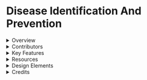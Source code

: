 # Disease Identification And Prevention

<details>
<summary>Overview</summary>
<br>
Our application aims to revolutionize agriculture by providing an advanced solution for predicting, classifying, and recommending remediation strategies for various crop diseases and pest infestations. This tool is designed to be an all-in-one platform that leverages machine learning, data scraping, and a user-friendly interface to assist farmers and agricultural experts in making informed decisions.

</details>

<details>
<summary>Contributors</summary>

### Team Members

- **[Veronica Segovia](https://www.linkedin.com/in/veronica-segovia/)** 
- **[Nicolas Vasilescu](https://www.linkedin.com/in/nicolas-vasilescu-215a091b6/)**
- **[Mariya Mushtaq](https://www.linkedin.com/in/mariyamushtaq/)**
- **[Mahitha Thippireddy](https://www.linkedin.com/in/mahitha-thippireddy-280619248/)**
- **[Delight Nyanhete](https://www.linkedin.com/in/delight-nyanhete/)**

### Mentors

- **[Arezoo Bybordi](https://www.linkedin.com/in/arezoo-bybordi-7188a979/)**: Led the project and provided guidance throughout.
- **[Jake Byford](https://www.linkedin.com/in/jake-byford/)**: Offered mentorship and strategic direction.

</details>

<details>
<summary>Key Features</summary>

- **Camera Identification (VGG16)**: Utilize your device's camera to capture images of crops, pests, and diseases. Our VGG16-based model accurately detects and classifies these issues.

- **CNN Model to Recognize Pests**: Our Convolutional Neural Network (CNN) model is specifically trained to recognize various pests, providing accurate identification and classification.

- **Remediation and Prevention**: LLM model that provides practical advice and solutions based on the prediction model and risk analysis, including recommendations for partner solutions such as pesticides tailored to your crops' needs.

- **Dataset Development**: We scraped data from Integrated Pest Management (IPM) URLs and Wikipedia, compiling a dataset with up to 160,000 rows of functional text information to enhance the accuracy of our predictions.

- **Geographical Interface with Mapping API**: The app documents land, pest, disease, and crop data, providing a visual representation through an easy-to-use geographical interface. This helps users track and manage their agricultural portfolio effectively.

- **User-Friendly Interface**: Designed with ease of access in mind, our interface integrates geographical data seamlessly to provide an intuitive user experience.


</details>

<details>
<summary>Resources</summary>

- **[Excel Spreadsheet](https://docs.google.com/spreadsheets/d/1jG9Ooyk85XmRKZAfdxQcVZN0qqJJ87aiVZlO_a9lVWM/edit?usp=sharing)**: Detailed data and analytics.
- **[Project Documentation](https://docs.google.com/document/d/1omqKgqSKHfIiNaFizdsiBps7kVs2kmAjcsoQlLxf9f4/edit?usp=sharing)**: Comprehensive project overview and technical specifications.
- **[PowerPoint Presentation](https://ucf-my.sharepoint.com/:p:/r/personal/ve135862_ucf_edu/Documents/Disease-Pest-Identification-Prevention.pptx?d=we4207137524342239334fe990db33bf4&csf=1&web=1&e=bZoMvF)** (Contact Veronica for Access): Visual presentation of the project.
- **[Presentation Dialogue](https://docs.google.com/document/d/1Ls-S1EUsF6LwcEjhOH-AN1UqRjpDstoFMPRQj9CjY9I/edit?usp=sharing)**: Script for the presentation.
- **[Crop Identification Demo](https://drive.google.com/file/d/1ssh2SbweH1Tq8I23PqxQAnYP4LPErq2X/view?usp=sharing)**: Demonstration video showcasing crop identification capabilities.
  
</details>

<details>
<summary>Design Elements</summary>

### Presentation Hex Codes
- **Beige**: `#f7f2e4`
- **Darker Red**: `#85200c`
- **Brown**: `#321609`
- **Brick Red**: `#955530`
- **Olive Green**: `#797129`

### Logo Hex Codes and Fonts
- **Business Name / Slogan**: `#21272D`
- **Icon**: `#EA5141`
- **Foreground / Background Elements**: `#f7f2e4`
- **Fonts**: 
  - **Primary**: Hanken Grotesk 
  - **Secondary**: Halant

</details>

<details>
<summary>Credits</summary>

- **[Kaggle Datasets](https://www.kaggle.com/datasets/marquis03/plants-classification)**: We used this dataset as the primary source of training data for our machine learning models, enabling accurate classification of various plant species.

- **[IPM Data from IPM Centers](https://ipmdata.ipmcenters.org/)**: This resource provided critical data for developing our mediation model, contributing to the dataset with up to 160,000 rows of functional text information.

- **[Intel TinyBERT pretrained model](https://arxiv.org/abs/2111.09645)**: Pre-trained model used for mediation model

</details>


